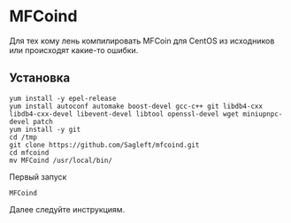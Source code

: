 # MFCoind
Для тех кому лень компилировать MFCoin для CentOS из исходников или происходят какие-то ошибки.

## Установка
```
yum install -y epel-release
yum install autoconf automake boost-devel gcc-c++ git libdb4-cxx libdb4-cxx-devel libevent-devel libtool openssl-devel wget miniupnpc-devel patch
yum install -y git
cd /tmp
git clone https://github.com/Sagleft/mfcoind.git
cd mfcoind
mv MFCoind /usr/local/bin/
```
Первый запуск
```
MFCoind
```
Далее следуйте инструкциям.
